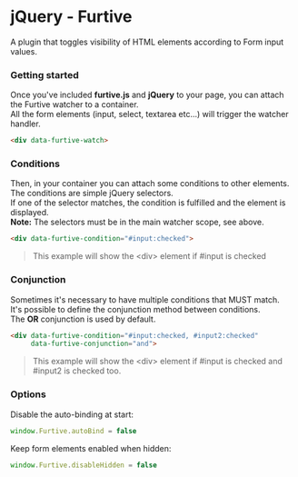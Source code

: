 # jQuery - Furtive

A plugin that toggles visibility of HTML elements according to Form input values.

### Getting started

Once you've included **furtive.js** and **jQuery** to your page, you can attach the Furtive watcher to a container.<br>
All the form elements (input, select, textarea etc...) will trigger the watcher handler.<br>

```html
<div data-furtive-watch>
```

### Conditions

Then, in your container you can attach some conditions to other elements.<br>
The conditions are simple jQuery selectors.<br>
If one of the selector matches, the condition is fulfilled and the element is displayed.<br>
**Note:** The selectors must be in the main watcher scope, see above.

```html
<div data-furtive-condition="#input:checked">
```
> This example will show the &lt;div&gt; element if #input is checked


### Conjunction

Sometimes it's necessary to have multiple conditions that MUST match.<br>
It's possible to define the conjunction method between conditions.<br>
The **OR** conjunction is used by default.

```html
<div data-furtive-condition="#input:checked, #input2:checked"
     data-furtive-conjunction="and">
```
> This example will show the &lt;div&gt; element if #input is checked and #input2 is checked too.

### Options

Disable the auto-binding at start:

```js
window.Furtive.autoBind = false
```

Keep form elements enabled when hidden:

```js
window.Furtive.disableHidden = false
```
